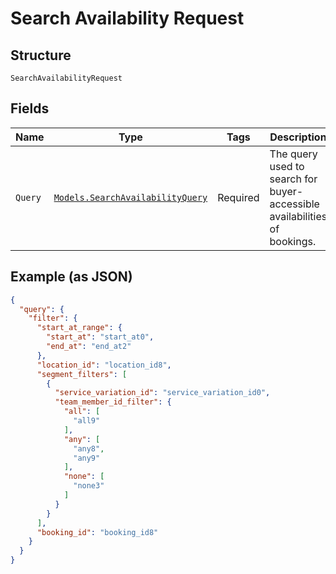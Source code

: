 
# Search Availability Request

## Structure

`SearchAvailabilityRequest`

## Fields

| Name | Type | Tags | Description |
|  --- | --- | --- | --- |
| `Query` | [`Models.SearchAvailabilityQuery`](/doc/models/search-availability-query.md) | Required | The query used to search for buyer-accessible availabilities of bookings. |

## Example (as JSON)

```json
{
  "query": {
    "filter": {
      "start_at_range": {
        "start_at": "start_at0",
        "end_at": "end_at2"
      },
      "location_id": "location_id8",
      "segment_filters": [
        {
          "service_variation_id": "service_variation_id0",
          "team_member_id_filter": {
            "all": [
              "all9"
            ],
            "any": [
              "any8",
              "any9"
            ],
            "none": [
              "none3"
            ]
          }
        }
      ],
      "booking_id": "booking_id8"
    }
  }
}
```

